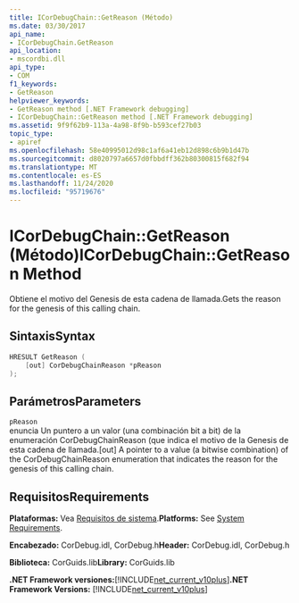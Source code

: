 ```yaml
---
title: ICorDebugChain::GetReason (Método)
ms.date: 03/30/2017
api_name:
- ICorDebugChain.GetReason
api_location:
- mscordbi.dll
api_type:
- COM
f1_keywords:
- GetReason
helpviewer_keywords:
- GetReason method [.NET Framework debugging]
- ICorDebugChain::GetReason method [.NET Framework debugging]
ms.assetid: 9f9f62b9-113a-4a98-8f9b-b593cef27b03
topic_type:
- apiref
ms.openlocfilehash: 58e40995012d98c1af6a41eb12d898c6b9b1d47b
ms.sourcegitcommit: d8020797a6657d0fbbdff362b80300815f682f94
ms.translationtype: MT
ms.contentlocale: es-ES
ms.lasthandoff: 11/24/2020
ms.locfileid: "95719676"
---
```

# <a name="icordebugchaingetreason-method"></a><span data-ttu-id="ef082-102">ICorDebugChain::GetReason (Método)</span><span class="sxs-lookup"><span data-stu-id="ef082-102">ICorDebugChain::GetReason Method</span></span>

<span data-ttu-id="ef082-103">Obtiene el motivo del Genesis de esta cadena de llamada.</span><span class="sxs-lookup"><span data-stu-id="ef082-103">Gets the reason for the genesis of this calling chain.</span></span>  
  
## <a name="syntax"></a><span data-ttu-id="ef082-104">Sintaxis</span><span class="sxs-lookup"><span data-stu-id="ef082-104">Syntax</span></span>  
  
```cpp  
HRESULT GetReason (  
    [out] CorDebugChainReason *pReason  
);  
```  
  
## <a name="parameters"></a><span data-ttu-id="ef082-105">Parámetros</span><span class="sxs-lookup"><span data-stu-id="ef082-105">Parameters</span></span>  

 `pReason`  
 <span data-ttu-id="ef082-106">enuncia Un puntero a un valor (una combinación bit a bit) de la enumeración CorDebugChainReason (que indica el motivo de la Genesis de esta cadena de llamada.</span><span class="sxs-lookup"><span data-stu-id="ef082-106">[out] A pointer to a value (a bitwise combination) of the CorDebugChainReason enumeration that indicates the reason for the genesis of this calling chain.</span></span>  
  
## <a name="requirements"></a><span data-ttu-id="ef082-107">Requisitos</span><span class="sxs-lookup"><span data-stu-id="ef082-107">Requirements</span></span>  

 <span data-ttu-id="ef082-108">**Plataformas:** Vea [Requisitos de sistema](../../get-started/system-requirements.md).</span><span class="sxs-lookup"><span data-stu-id="ef082-108">**Platforms:** See [System Requirements](../../get-started/system-requirements.md).</span></span>  
  
 <span data-ttu-id="ef082-109">**Encabezado:** CorDebug.idl, CorDebug.h</span><span class="sxs-lookup"><span data-stu-id="ef082-109">**Header:** CorDebug.idl, CorDebug.h</span></span>  
  
 <span data-ttu-id="ef082-110">**Biblioteca:** CorGuids.lib</span><span class="sxs-lookup"><span data-stu-id="ef082-110">**Library:** CorGuids.lib</span></span>  
  
 <span data-ttu-id="ef082-111">**.NET Framework versiones:**[!INCLUDE[net_current_v10plus](../../../../includes/net-current-v10plus-md.md)]</span><span class="sxs-lookup"><span data-stu-id="ef082-111">**.NET Framework Versions:** [!INCLUDE[net_current_v10plus](../../../../includes/net-current-v10plus-md.md)]</span></span>
